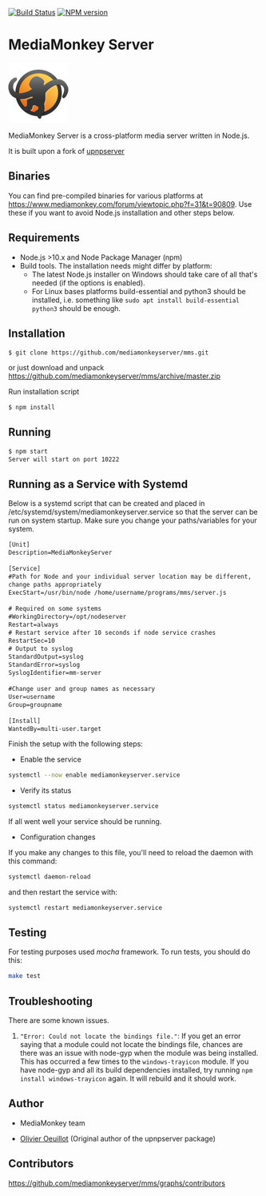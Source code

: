 [![Build Status][travis-image]][travis-url] [![NPM version][npm-image]][npm-url] 

# MediaMonkey Server
![upnpserver icon](icon/icon_120.png)

MediaMonkey Server is a cross-platform media server written in Node.js.

It is built upon a fork of [upnpserver](https://www.npmjs.com/package/upnpserver)

## Binaries

You can find pre-compiled binaries for various platforms at https://www.mediamonkey.com/forum/viewtopic.php?f=31&t=90809. Use these if you want to avoid Node.js installation and other steps below.

## Requirements
- Node.js >10.x and Node Package Manager (npm)
- Build tools. The installation needs might differ by platform:
    - The latest Node.js installer on Windows should take care of all that's needed (if the options is enabled).
    - For Linux bases platforms build-essential and python3 should be installed, i.e. something like `sudo apt install build-essential python3` should be enough.

## Installation

    $ git clone https://github.com/mediamonkeyserver/mms.git

or just download and unpack https://github.com/mediamonkeyserver/mms/archive/master.zip

Run installation script

    $ npm install

## Running
    $ npm start
    Server will start on port 10222

## Running as a Service with Systemd
Below is a systemd script that can be created and placed in /etc/systemd/system/mediamonkeyserver.service so that the server can be run on system startup.  Make sure you change your paths/variables for your system. 

    [Unit]
    Description=MediaMonkeyServer

    [Service]
    #Path for Node and your individual server location may be different, change paths appropriately
    ExecStart=/usr/bin/node /home/username/programs/mms/server.js

    # Required on some systems
    #WorkingDirectory=/opt/nodeserver
    Restart=always
    # Restart service after 10 seconds if node service crashes
    RestartSec=10
    # Output to syslog
    StandardOutput=syslog
    StandardError=syslog
    SyslogIdentifier=mm-server

    #Change user and group names as necessary
    User=username
    Group=groupname

    [Install]
    WantedBy=multi-user.target


Finish the setup with the following steps: 

* Enable the service
```bash
systemctl --now enable mediamonkeyserver.service
```

* Verify its status
```bash
systemctl status mediamonkeyserver.service
```

If all went well your service should be running.

* Configuration changes

If you make any changes to this file, you'll need to reload the daemon with this command:
```bash
systemctl daemon-reload
```

and then restart the service with: 
```bash
systemctl restart mediamonkeyserver.service
```


## Testing
For testing purposes used *mocha* framework. To run tests, you should do this:
```bash
make test
```

## Troubleshooting
There are some known issues.
1. `"Error: Could not locate the bindings file."`: If you get an error saying that a module could not locate the bindings file, chances are there was an issue with node-gyp when the module was being installed. This has occurred a few times to the `windows-trayicon` module. If you have node-gyp and all its build dependencies installed, try running `npm install windows-trayicon` again. It will rebuild and it should work.

## Author

- MediaMonkey team

- [Olivier Oeuillot](https://github.com/oeuillot) (Original author of the upnpserver package)

## Contributors

https://github.com/mediamonkeyserver/mms/graphs/contributors

[npm-url]: https://npmjs.org/package/upnpserver
[npm-image]: https://badge.fury.io/js/upnpserver.svg
[npm-downloads-image]: http://img.shields.io/npm/dm/upnpserver.svg

[travis-url]: https://travis-ci.org/oeuillot/upnpserver
[travis-image]: https://api.travis-ci.org/oeuillot/upnpserver.svg?branch=master
